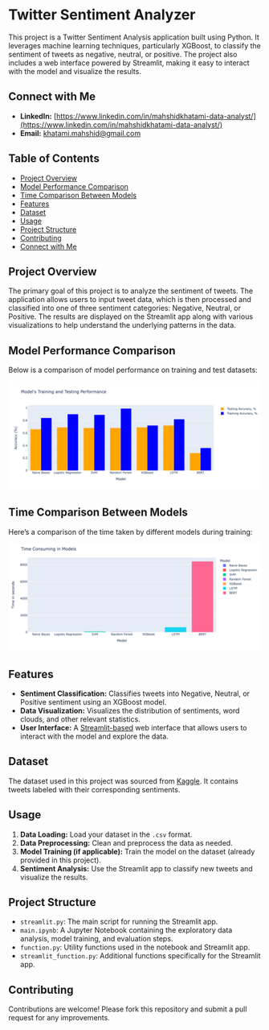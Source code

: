 # Twitter Sentiment Analyzer

This project is a Twitter Sentiment Analysis application built using Python. It leverages machine learning techniques, particularly XGBoost, to classify the sentiment of tweets as negative, neutral, or positive. The project also includes a web interface powered by Streamlit, making it easy to interact with the model and visualize the results.

## Connect with Me

- **LinkedIn:** [https://www.linkedin.com/in/mahshidkhatami-data-analyst/](https://www.linkedin.com/in/mahshidkhatami-data-analyst/)
- **Email:** [khatami.mahshid@gmail.com](mailto:khatami.mahshid@gmail.com)

## Table of Contents
- [Project Overview](#project-overview)
- [Model Performance Comparison](#model-performance-comparison)
- [Time Comparison Between Models](#time-comparison-between-models)
- [Features](#features)
- [Dataset](#dataset)
- [Usage](#usage)
- [Project Structure](#project-structure)
- [Contributing](#contributing)
- [Connect with Me](#connect-with-me)


## Project Overview

The primary goal of this project is to analyze the sentiment of tweets. The application allows users to input tweet data, which is then processed and classified into one of three sentiment categories: Negative, Neutral, or Positive. The results are displayed on the Streamlit app along with various visualizations to help understand the underlying patterns in the data.

## Model Performance Comparison

Below is a comparison of model performance on training and test datasets:

![Model Performance Comparison](Figures/model_comparison.png)

## Time Comparison Between Models

Here’s a comparison of the time taken by different models during training:

![Time Comparison](Figures/time_comparison.png)


## Features

- **Sentiment Classification:** Classifies tweets into Negative, Neutral, or Positive sentiment using an XGBoost model.
- **Data Visualization:** Visualizes the distribution of sentiments, word clouds, and other relevant statistics.
- **User Interface:** A [Streamlit-based](https://sentimentanalyze-mahshid.streamlit.app/) web interface that allows users to interact with the model and explore the data.


## Dataset

The dataset used in this project was sourced from [Kaggle](https://www.kaggle.com/code/tanulsingh077/twitter-sentiment-extaction-analysis-eda-and-model/notebook). It contains tweets labeled with their corresponding sentiments.

## Usage

1. **Data Loading:** Load your dataset in the `.csv` format.
2. **Data Preprocessing:** Clean and preprocess the data as needed.
3. **Model Training (if applicable):** Train the model on the dataset (already provided in this project).
4. **Sentiment Analysis:** Use the Streamlit app to classify new tweets and visualize the results.

## Project Structure

- `streamlit.py`: The main script for running the Streamlit app.
- `main.ipynb`: A Jupyter Notebook containing the exploratory data analysis, model training, and evaluation steps.
- `function.py`: Utility functions used in the notebook and Streamlit app.
- `streamlit_function.py`: Additional functions specifically for the Streamlit app.

## Contributing

Contributions are welcome! Please fork this repository and submit a pull request for any improvements.


